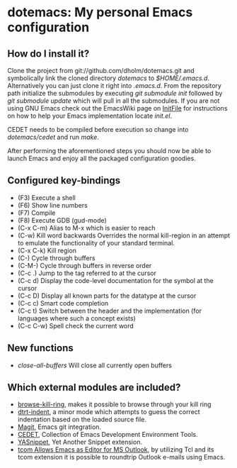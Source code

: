 dotemacs: My personal Emacs configuration
=========================================

How do I install it?
--------------------

Clone the project from git://github.com/dholm/dotemacs.git and symbolically link
the cloned directory <i>dotemacs</i> to <i>$HOME/.emacs.d</i>. Alternatively you
can just clone it right into <i>.emacs.d</i>. From the repository path
initialize the submodules by executing <i>git submodule init</i> followed by
<i>git submodule update</i> which will pull in all the submodules. If you are
not using GNU Emacs check out the EmacsWiki page on
[InitFile](http://www.emacswiki.org/emacs/InitFile) for instructions on how to
help your Emacs implementation locate <i>init.el</i>.

CEDET needs to be compiled before execution so change into <i>dotemacs/cedet</i>
and run <i>make</i>.

After performing the aforementioned steps you should now be able to launch Emacs
and enjoy all the packaged configuration goodies.


Configured key-bindings
-----------------------
 * (F3) Execute a shell
 * (F6) Show line numbers
 * (F7) Compile
 * (F8) Execute GDB (gud-mode)
 * (C-x C-m) Alias to M-x which is easier to reach
 * (C-w) Kill word backwards
   Overrides the normal kill-region in an attempt to emulate the functionality
   of your standard terminal.
 * (C-x C-k) Kill region
 * (C-<tab>) Cycle through buffers
 * (C-M-<tab>) Cycle through buffers in reverse order
 * (C-c .) Jump to the tag referred to at the cursor
 * (C-c d) Display the code-level documentation for the symbol at the cursor
 * (C-c D) Display all known parts for the datatype at the cursor
 * (C-c c) Smart code completion
 * (C-c t) Switch between the header and the implementation (for languages where
   such a concept exists)
 * (C-c C-w) Spell check the current word


New functions
-------------
 * *close-all-buffers* Will close all currently open buffers

 
Which external modules are included?
------------------------------------

 * [browse-kill-ring](http://www.todesschaf.org/projects/bkr), makes it possible
   to browse through your kill ring
 * [dtrt-indent](http://savannah.nongnu.org/projects/dtrt-indent/), a minor mode
   which attempts to guess the correct indentation based on the loaded source
   file.
 * [Magit](http://zagadka.vm.bytemark.co.uk/magit/), Emacs git integration.
 * [CEDET](http://cedet.sourceforge.net/), Collection of Emacs Development
   Environment Tools.
 * [YASnippet](http://yasnippet.googlecode.com/), Yet Another Snippet extension.
 * [tcom Allows Emacs as Editor for MS Outlook](http://wiki.tcl.tk/9198), by
   utilizing Tcl and its tcom extension it is possible to roundtrip Outlook
   e-mails using Emacs.